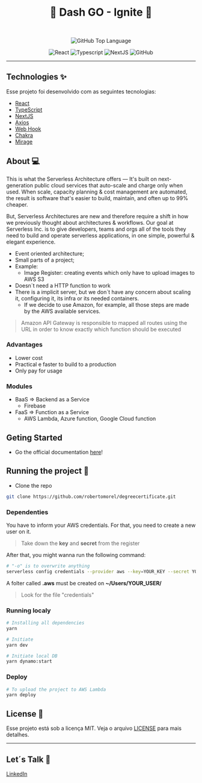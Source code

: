 <h1 align="center">🚀 Dash GO - Ignite 🚀</h1>

<br>

<p align="center">
  <img alt="GitHub Top Language" src="https://img.shields.io/github/languages/top/robertomorel/dash-go?color=ff512f&style=flat-square">
</p>

<p align="center">
  <img alt="React" src="https://img.shields.io/badge/React-20232A?style=for-the-badge&logo=react&logoColor=61DAFB">
  <img alt="Typescript" src="https://img.shields.io/badge/TypeScript-007ACC?style=for-the-badge&logo=typescript&logoColor=white">
  <img alt="NextJS" src="https://img.shields.io/badge/nextjs-%23000000.svg?style=for-the-badge&logo=next.js&logoColor=white">
  <img alt="GitHub" src="https://img.shields.io/badge/github-%23121011.svg?style=for-the-badge&logo=github&logoColor=white"/>
</p>

----

## Technologies ✨

Esse projeto foi desenvolvido com as seguintes tecnologias:

- [React](https://reactjs.org/)
- [TypeScript](https://www.typescriptlang.org/)
- [NextJS](https://nextjs.org/docs)
- [Axios](https://github.com/axios/axios)
- [Web Hook](https://nextjs.org/docs/basic-features/data-fetching)
- [Chakra](https://chakra-ui.com/docs/getting-started)
- [Mirage](https://miragejs.com/docs/getting-started/introduction/)

## About 💻

This is what the Serverless Architecture offers — It's built on next-generation public cloud services that auto-scale and charge only when used. When scale, capacity planning & cost management are automated, the result is software that's easier to build, maintain, and often up to 99% cheaper.

But, Serverless Architectures are new and therefore require a shift in how we previously thought about architectures & workflows. Our goal at Serverless Inc. is to give developers, teams and orgs all of the tools they need to build and operate serverless applications, in one simple, powerful & elegant experience.

- Event oriented architecture;
- Small parts of a project;
- Example:
  - Image Register: creating events which only have to upload images to AWS S3
- Doesn´t need a HTTP function to work
- There is a implicit server, but we don´t have any concern about scaling it, configuring it, its infra or its needed containers.
  - If we decide to use Amazon, for example, all those steps are made by the AWS available services.

> Amazon API Gateway is responsible to mapped all routes using the URL in order to know exactly which function should be executed

### Advantages
- Lower cost
- Practical e faster to build to a production
- Only pay for usage

### Modules
- BaaS => Backend as a Service
  - Firebase
- FaaS => Function as a Service
  - AWS Lambda, Azure function, Google Cloud function

## Geting Started
- Go the official documentation [here](https://www.serverless.com/examples/)!

## Running the project 🚀

- Clone the repo
```bash
git clone https://github.com/robertomorel/degreecertificate.git
```

### Dependenties
You have to inform your AWS credentials. For that, you need to create a new user on it.
> Take down the <b>key</b> and <b>secret</b> from the register

After that, you might wanna run the following command:
```bash
# "-o" is to overwrite anything
serverless config credentials --provider aws --key=YOUR_KEY --secret YOUR_SECRET -o
```

A folter called <b>.aws</b> must be created on <b>~/Users/YOUR_USER/</b>
> Look for the file "credentials"

### Running localy
```bash
# Installing all dependencies
yarn

# Initiate
yarn dev

# Initiate local DB
yarn dynamo:start
```

### Deploy
```bash
# To upload the project to AWS Lambda
yarn deploy
```

## License 📄

Esse projeto está sob a licença MIT. Veja o arquivo [LICENSE](LICENSE.md) para mais detalhes.

---

## Let´s Talk 🤩
[LinkedIn](https://www.linkedin.com/in/roberto-morel-6b9065193/)
